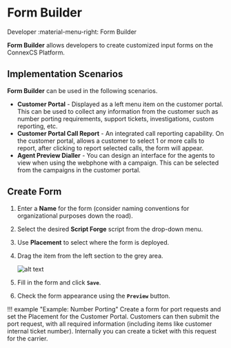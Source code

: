 # Form Builder
Developer :material-menu-right: Form Builder

**Form Builder** allows developers to create customized input forms on the ConnexCS Platform.

## Implementation Scenarios
**Form Builder** can be used in the following scenarios.

* **Customer Portal** - Displayed as a left menu item on the customer portal. This can be used to collect any information from the customer such as number porting requirements, support tickets, investigations, custom reporting, etc.
* **Customer Portal Call Report** - An integrated call reporting capability. On the customer portal, allows a customer to select 1 or more calls to report, after clicking to report selected calls, the form will appear.
* **Agent Preview Dialler** - You can design an interface for the agents to view when using the webphone with a campaign. This can be selected from the campaigns in the customer portal.

## Create Form

1. Enter a **Name** for the form (consider naming conventions for organizational purposes down the road).
2. Select the desired **Script Forge** script from the drop-down menu.
3. Use **Placement** to select where the form is deployed.
4. Drag the item from the left section to the grey area.

    ![alt text][edit-formbuilder]

5. Fill in the form and click **`Save`**.
6. Check the form appearance using the **`Preview`** button.

!!! example "Example: Number Porting"
    Create a form for port requests and set the Placement for the Customer Portal. Customers can then submit the port request, with all required information (including items like customer internal ticket number). Internally you can create a ticket with this request for the carrier.  

[edit-formbuilder]: /developers/img/edit-formbuilder.png "New Form"
